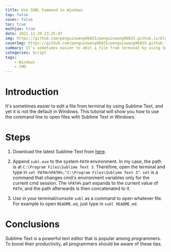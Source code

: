 ```yaml
---
title: Use SUBL Command in Windows
top: false
cover: false
toc: true
mathjax: true
date: 2021-12-20 23:25:47
img: https://github.com/penguinwang96825/penguinwang96825.github.io/blob/master/2021/12/20/2021-12-20-use-subl-command-in-windows/wallhaven-wq37p6.jpg?raw=true
coverImg: https://github.com/penguinwang96825/penguinwang96825.github.io/blob/master/2021/12/20/2021-12-20-use-subl-command-in-windows/wallhaven-wq37p6.jpg?raw=true
summary: It's sometimes easier to edit a file from terminal by using Sublime Text, and yet it is not the default in Windows. This tutorial will show you how to use the command line to open files with Sublime Text in Windows.
categories: Script
tags:
	- Windows
	- CMD
---
```


# Introduction

It's sometimes easier to edit a file from terminal by using Sublime Text, and yet it is not the default in Windows. This tutorial will show you how to use the command line to open files with Sublime Text in Windows.

# Steps

1. Download the latest Sublime Text from [here](https://www.sublimetext.com/3).

2. Append `subl.exe` to the system `PATH` environment. In my case, the path is at `C:\Program Files\Sublime Text 3`. Therefore, open the terminal and type in `set PATH=%PATH%;"C:\Program Files\Sublime Text 3"`. `set` is a command that changes cmd's environment variables only for the current cmd session. The `%PATH%` part expands to the current value of `PATH`, and the path afterwards is then concatenated to it.

3. Use in your terminal/console `subl` as a command to open whatever file. For example to open `README.md`, just type in `subl README.md`.

# Conclusions

Sublime Text is a powerful text editor that is popular among programmers. To boost their productivity, all programmers should be aware of these tips.